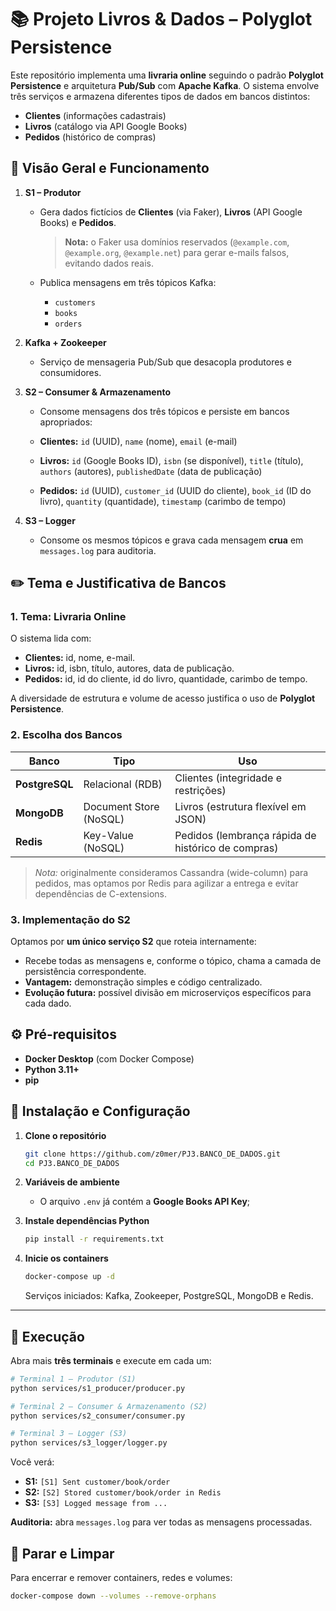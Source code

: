 # 📚 Projeto Livros & Dados – Polyglot Persistence

Este repositório implementa uma **livraria online** seguindo o padrão **Polyglot Persistence** e arquitetura **Pub/Sub** com **Apache Kafka**. O sistema envolve três serviços e armazena diferentes tipos de dados em bancos distintos:

* **Clientes** (informações cadastrais)
* **Livros** (catálogo via API Google Books)
* **Pedidos** (histórico de compras)


## 🧩 Visão Geral e Funcionamento

1. **S1 – Produtor**

   * Gera dados fictícios de **Clientes** (via Faker), **Livros** (API Google Books) e **Pedidos**.

     > **Nota:** o Faker usa domínios reservados (`@example.com`, `@example.org`, `@example.net`) para gerar e-mails falsos, evitando dados reais.
   * Publica mensagens em três tópicos Kafka:

     * `customers`
     * `books`
     * `orders`

2. **Kafka + Zookeeper**

   * Serviço de mensageria Pub/Sub que desacopla produtores e consumidores.

3. **S2 – Consumer & Armazenamento**

   * Consome mensagens dos três tópicos e persiste em bancos apropriados:

    * **Clientes:** `id` (UUID), `name` (nome), `email` (e-mail)
    * **Livros:** `id` (Google Books ID), `isbn` (se disponível), `title` (título), `authors` (autores), `publishedDate` (data de publicação)
    * **Pedidos:** `id` (UUID), `customer_id` (UUID do cliente), `book_id` (ID do livro), `quantity` (quantidade), `timestamp` (carimbo de tempo)

4. **S3 – Logger**

   * Consome os mesmos tópicos e grava cada mensagem **crua** em `messages.log` para auditoria.


## ✏️ Tema e Justificativa de Bancos

### 1. Tema: Livraria Online

O sistema lida com:

* **Clientes:** id, nome, e-mail.
* **Livros:** id, isbn, título, autores, data de publicação.
* **Pedidos:** id, id do cliente, id do livro, quantidade, carimbo de tempo.

A diversidade de estrutura e volume de acesso justifica o uso de **Polyglot Persistence**.

### 2. Escolha dos Bancos

| Banco          | Tipo                   | Uso                                                |
| -------------- | ---------------------- | -------------------------------------------------- |
| **PostgreSQL** | Relacional (RDB)       | Clientes (integridade e restrições)                |
| **MongoDB**    | Document Store (NoSQL) | Livros (estrutura flexível em JSON)                |
| **Redis**      | Key-Value (NoSQL)      | Pedidos (lembrança rápida de histórico de compras) |

> *Nota:* originalmente consideramos Cassandra (wide-column) para pedidos, mas optamos por Redis para agilizar a entrega e evitar dependências de C-extensions.

### 3. Implementação do S2

Optamos por **um único serviço S2** que roteia internamente:

* Recebe todas as mensagens e, conforme o tópico, chama a camada de persistência correspondente.
* **Vantagem:** demonstração simples e código centralizado.
* **Evolução futura:** possível divisão em microserviços específicos para cada dado.


## ⚙️ Pré-requisitos

* **Docker Desktop** (com Docker Compose)
* **Python 3.11+**
* **pip**


## 🔧 Instalação e Configuração

1. **Clone o repositório**

   ```bash
   git clone https://github.com/z0mer/PJ3.BANCO_DE_DADOS.git
   cd PJ3.BANCO_DE_DADOS
   ```

2. **Variáveis de ambiente**

   * O arquivo `.env` já contém a **Google Books API Key**;

3. **Instale dependências Python**

   ```bash
   pip install -r requirements.txt
   ```

4. **Inicie os containers**

   ```bash
   docker-compose up -d
   ```

   Serviços iniciados: Kafka, Zookeeper, PostgreSQL, MongoDB e Redis.

---

## 🚀 Execução

Abra mais **três terminais** e execute em cada um:

```bash
# Terminal 1 – Produtor (S1)
python services/s1_producer/producer.py

# Terminal 2 – Consumer & Armazenamento (S2)
python services/s2_consumer/consumer.py

# Terminal 3 – Logger (S3)
python services/s3_logger/logger.py
```

Você verá:

* **S1:** `[S1] Sent customer/book/order`
* **S2:** `[S2] Stored customer/book/order in Redis`
* **S3:** `[S3] Logged message from ...`

 **Auditoria:** abra `messages.log` para ver todas as mensagens processadas.


## 🛑 Parar e Limpar

Para encerrar e remover containers, redes e volumes:

```bash
docker-compose down --volumes --remove-orphans
```

